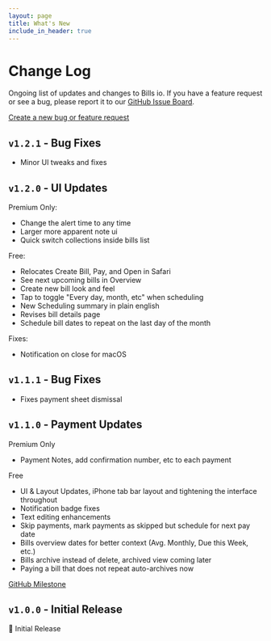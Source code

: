 ```yaml
---
layout: page
title: What's New
include_in_header: true
---
```


# Change Log

Ongoing list of updates and changes to Bills io. If you have a feature request or see a bug, please report it to our [GitHub Issue Board](https://github.com/studioember/billsio.app/issues).

[Create a new bug or feature request](https://github.com/studioember/billsio.app/issues/new)

## `v1.2.1` - Bug Fixes

- Minor UI tweaks and fixes

## `v1.2.0` - UI Updates

Premium Only:

- Change the alert time to any time
- Larger more apparent note ui
- Quick switch collections inside bills list

Free:

- Relocates Create Bill, Pay, and Open in Safari
- See next upcoming bills in Overview
- Create new bill look and feel
- Tap to toggle "Every day, month, etc" when scheduling
- New Scheduling summary in plain english
- Revises bill details page
- Schedule bill dates to repeat on the last day of the month

Fixes:

- Notification on close for macOS

## `v1.1.1` - Bug Fixes

- Fixes payment sheet dismissal

## `v1.1.0` - Payment Updates

Premium Only
- Payment Notes, add confirmation number, etc to each payment

Free
- UI & Layout Updates, iPhone tab bar layout and tightening the interface throughout
- Notification badge fixes
- Text editing enhancements
- Skip payments, mark payments as skipped but schedule for next pay date
- Bills overview dates for better context (Avg. Monthly, Due this Week, etc.)
- Bills archive instead of delete, archived view coming later
- Paying a bill that does not repeat auto-archives now

[GitHub Milestone](https://github.com/studioember/billsio.app/milestone/1?closed=1)

## `v1.0.0` - Initial Release

🎉 Initial Release

